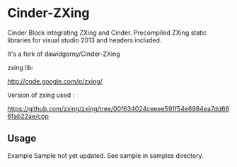 Cinder-ZXing
============

Cinder Block integrating ZXing and Cinder. Precompiled ZXing static libraries for visual studio 2013 and headers included.

It's a fork of dawidgorny/Cinder-ZXing

zxing lib:

http://code.google.com/p/zxing/

Version of zxing used :

https://github.com/zxing/zxing/tree/00f634024ceeee591f54e6984ea7dd666fab22ae/cpp

Usage
-----

Example Sample not yet updated. 
See sample in samples directory.
